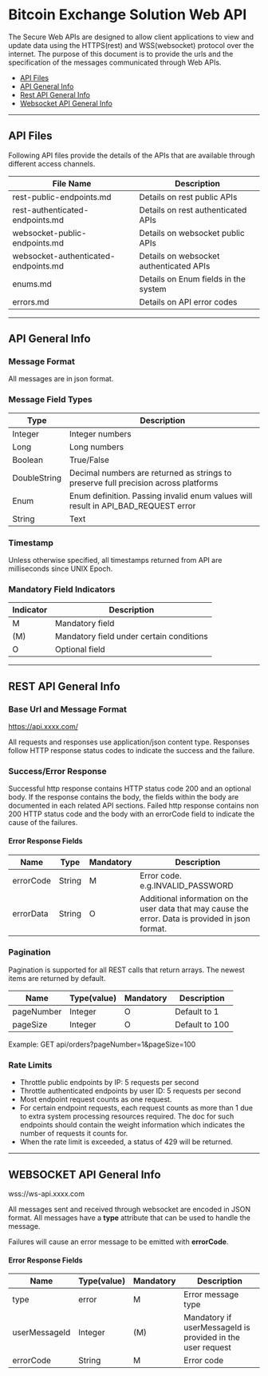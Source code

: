 # Bitcoin Exchange Solution Web API

The Secure Web APIs are designed to allow client applications to view and update data using the HTTPS(rest) and WSS(websocket)
protocol over the internet. The purpose of this document is to provide the urls and the specification of the messages
communicated through Web APIs.

* [API Files](#apiFiles)
* [API General Info](#apiGeneralInfo)
* [Rest API General Info](#restApi)
* [Websocket API General Info](#websocketApi)

<a name="apiFiles" id="apiFiles"> </a>

---
## API Files
Following API files provide the details of the APIs that are available through different access channels.

File Name                             | Description
------------------------------------- | ---------------------------------------
rest-public-endpoints.md              | Details on rest public APIs
rest-authenticated-endpoints.md       | Details on rest authenticated APIs
websocket-public-endpoints.md         | Details on websocket public APIs
websocket-authenticated-endpoints.md  | Details on websocket authenticated APIs
enums.md                              | Details on Enum fields in the system
errors.md                             | Details on API error codes

<a name="apiGeneralInfo" id="apiGeneralInfo"> </a>

---
## API General Info

### Message Format
All messages are in json format.

### Message Field Types

Type         | Description
------------ | ------------
Integer      | Integer numbers
Long         | Long numbers
Boolean      | True/False
DoubleString | Decimal numbers are returned as strings to preserve full precision across platforms
Enum         | Enum definition.  Passing invalid enum values will result in API_BAD_REQUEST error
String       | Text

### Timestamp

Unless otherwise specified, all timestamps returned from API are milliseconds since UNIX Epoch.

### Mandatory Field Indicators

Indicator    | Description
------------ | ----------------------------------------
M            | Mandatory field
(M)          | Mandatory field under certain conditions
 O           | Optional field

<a name="restApi" id="restApi"> </a>

---
## REST API General Info

### Base Url and Message Format

https://api.xxxx.com/

All requests and responses use application/json content type. Responses	follow HTTP response status codes to indicate
the success and the failure.

### Success/Error Response

Successful http response contains HTTP status code 200 and an optional body. If the response contains the body,
the fields within the body are documented in each related API sections.  Failed http response contains non 200 HTTP status
code and the body with an errorCode field to indicate the cause of the failures.

#### Error Response Fields

Name         | Type        | Mandatory | Description
------------ | ------------| ----------| -----------------------------------------------------------------------------------------
errorCode    | String      | M         | Error code. e.g.INVALID_PASSWORD
errorData    | String      | O         | Additional information on the user data that may cause the error.  Data is provided in json format.

### Pagination

Pagination is supported for all REST calls that return arrays. The newest items are returned by default.

Name	   | Type(value)| Mandatory| Description
-----------| -----------|----------|-------------------
pageNumber | Integer    | O        | Default to 1
pageSize   | Integer    | O	       | Default to 100

Example: GET api/orders?pageNumber=1&pageSize=100

### Rate Limits

* Throttle public endpoints by IP: 5 requests per second
* Throttle authenticated endpoints by user ID: 5 requests per second
* Most endpoint request counts as one request. 
* For certain endpoint requests, each request counts as more than 1 due to extra system processing resources required.  The doc for such endpoints should contain the weight information which indicates the number of requests it counts for.
* When the rate limit is exceeded, a status of 429 will be returned.

<a name="websocketApi" id="websocketApi"> </a>

---
## WEBSOCKET API General Info

wss://ws-api.xxxx.com

All messages sent and received through websocket are encoded in JSON
format. All messages have a **type** attribute that can be used to
handle the message.

Failures will cause an error message to be emitted with **errorCode**.

#### Error Response Fields
Name          | Type(value) | Mandatory |Description
--------------|-------------|-----------|---------------------------
type          | error       | M         | Error message type
userMessageId |	Integer	    |(M)	    | Mandatory if userMessageId is provided in the user request
errorCode	  | String      | M	        | Error code

